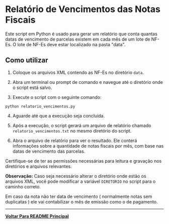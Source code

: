 # Relatório de Vencimentos das Notas Fiscais

Este script em Python é usado para gerar um relatório que conta quantas datas de vencimento de parcelas existem em cada mês de um lote de NF-Es. O lote de NF-Es deve estar localizado na pasta "data".


## Como utilizar

1. Coloque os arquivos XML contendo as NF-Es no diretório `data`.

2. Abra um terminal ou prompt de comando e navegue até o diretório onde o script está salvo.

3. Execute o script com o seguinte comando:
```
python relatorio_vencimentos.py
```

4. Aguarde até que a execução seja concluída.

5. Após a execução, o script gerará um arquivo de relatório chamado `relatorio_vencimentos.txt` no mesmo diretório do script.

6. Abra o arquivo de relatório para ver o resultado. Ele conterá informações sobre a quantidade de notas fiscais por mês, com base nas datas de vencimento das parcelas.

Certifique-se de ter as permissões necessárias para leitura e gravação nos diretórios e arquivos relevantes.

**Observação:** Caso seja necessário alterar o diretório onde estão os arquivos XML, você pode modificar a variável `DIRETORIO` no script para o caminho correto.

Em caso da nota não ter data de vencimento ( normalmente notas sem duplicatas )  ele vai contabilizar o mês de emissão como o de pagamento.

---
[**Voltar Para README Principal**]("./README.md")